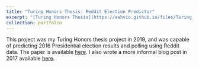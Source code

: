 ```yaml
---
title: "Turing Honors Thesis: Reddit Election Predictor"
excerpt: "[Turing Honors Thesis](https://ashvio.github.io/files/Turing_Honors_Thesis.pdf) research project capable of predicting 2016 Presidential election results and polling using Reddit data <br/><img src='/images/1_GRRVzeHOkqIXznIB51Xx5A.png'>"
collection: portfolio
---
```


This project was my Turing Honors thesis project in 2019, and was capable of predicting 2016 Presidential election results and polling using Reddit data.  The paper is available [here](https://ashvio.github.io/files/Turing_Honors_Thesis.pdf). I also wrote a more informal blog post in 2017 available [here](https://medium.com/melting-glass/new-analysis-uses-reddit-data-to-accurately-predict-popular-vote-margin-in-the-2016-election-14-3a9cb2f4cb5c).